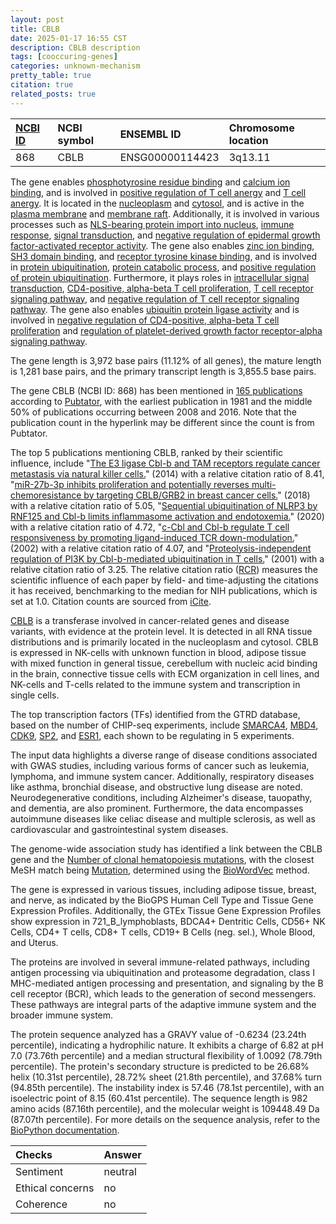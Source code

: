 ```yaml
---
layout: post
title: CBLB
date: 2025-01-17 16:55 CST
description: CBLB description
tags: [cooccuring-genes]
categories: unknown-mechanism
pretty_table: true
citation: true
related_posts: true
---
```




| [NCBI ID](https://www.ncbi.nlm.nih.gov/gene/868) | NCBI symbol | ENSEMBL ID | Chromosome location |
| :-------- | :------- | :-------- | :------- |
| 868  | CBLB | ENSG00000114423 | 3q13.11 |



The gene enables [phosphotyrosine residue binding](https://amigo.geneontology.org/amigo/term/GO:0001784) and [calcium ion binding](https://amigo.geneontology.org/amigo/term/GO:0005509), and is involved in [positive regulation of T cell anergy](https://amigo.geneontology.org/amigo/term/GO:0002669) and [T cell anergy](https://amigo.geneontology.org/amigo/term/GO:0002870). It is located in the [nucleoplasm](https://amigo.geneontology.org/amigo/term/GO:0005654) and [cytosol](https://amigo.geneontology.org/amigo/term/GO:0005829), and is active in the [plasma membrane](https://amigo.geneontology.org/amigo/term/GO:0005886) and [membrane raft](https://amigo.geneontology.org/amigo/term/GO:0045121). Additionally, it is involved in various processes such as [NLS-bearing protein import into nucleus](https://amigo.geneontology.org/amigo/term/GO:0006607), [immune response](https://amigo.geneontology.org/amigo/term/GO:0006955), [signal transduction](https://amigo.geneontology.org/amigo/term/GO:0007165), and [negative regulation of epidermal growth factor-activated receptor activity](https://amigo.geneontology.org/amigo/term/GO:0007175). The gene also enables [zinc ion binding](https://amigo.geneontology.org/amigo/term/GO:0008270), [SH3 domain binding](https://amigo.geneontology.org/amigo/term/GO:0017124), and [receptor tyrosine kinase binding](https://amigo.geneontology.org/amigo/term/GO:0030971), and is involved in [protein ubiquitination](https://amigo.geneontology.org/amigo/term/GO:0016567), [protein catabolic process](https://amigo.geneontology.org/amigo/term/GO:0030163), and [positive regulation of protein ubiquitination](https://amigo.geneontology.org/amigo/term/GO:0031398). Furthermore, it plays roles in [intracellular signal transduction](https://amigo.geneontology.org/amigo/term/GO:0035556), [CD4-positive, alpha-beta T cell proliferation](https://amigo.geneontology.org/amigo/term/GO:0035739), [T cell receptor signaling pathway](https://amigo.geneontology.org/amigo/term/GO:0050852), and [negative regulation of T cell receptor signaling pathway](https://amigo.geneontology.org/amigo/term/GO:0050860). The gene also enables [ubiquitin protein ligase activity](https://amigo.geneontology.org/amigo/term/GO:0061630) and is involved in [negative regulation of CD4-positive, alpha-beta T cell proliferation](https://amigo.geneontology.org/amigo/term/GO:2000562) and [regulation of platelet-derived growth factor receptor-alpha signaling pathway](https://amigo.geneontology.org/amigo/term/GO:2000583).


The gene length is 3,972 base pairs (11.12% of all genes), the mature length is 1,281 base pairs, and the primary transcript length is 3,855.5 base pairs.


The gene CBLB (NCBI ID: 868) has been mentioned in [165 publications](https://pubmed.ncbi.nlm.nih.gov/?term=%22CBLB%22) according to [Pubtator](https://academic.oup.com/nar/article/47/W1/W587/5494727), with the earliest publication in 1981 and the middle 50% of publications occurring between 2008 and 2016. Note that the publication count in the hyperlink may be different since the count is from Pubtator.


The top 5 publications mentioning CBLB, ranked by their scientific influence, include "[The E3 ligase Cbl-b and TAM receptors regulate cancer metastasis via natural killer cells.](https://pubmed.ncbi.nlm.nih.gov/24553136)" (2014) with a relative citation ratio of 8.41, "[miR-27b-3p inhibits proliferation and potentially reverses multi-chemoresistance by targeting CBLB/GRB2 in breast cancer cells.](https://pubmed.ncbi.nlm.nih.gov/29416005)" (2018) with a relative citation ratio of 5.05, "[Sequential ubiquitination of NLRP3 by RNF125 and Cbl-b limits inflammasome activation and endotoxemia.](https://pubmed.ncbi.nlm.nih.gov/31999304)" (2020) with a relative citation ratio of 4.72, "[c-Cbl and Cbl-b regulate T cell responsiveness by promoting ligand-induced TCR down-modulation.](https://pubmed.ncbi.nlm.nih.gov/12415267)" (2002) with a relative citation ratio of 4.07, and "[Proteolysis-independent regulation of PI3K by Cbl-b-mediated ubiquitination in T cells.](https://pubmed.ncbi.nlm.nih.gov/11526404)" (2001) with a relative citation ratio of 3.25. The relative citation ratio ([RCR](https://journals.plos.org/plosbiology/article?id=10.1371/journal.pbio.1002541)) measures the scientific influence of each paper by field- and time-adjusting the citations it has received, benchmarking to the median for NIH publications, which is set at 1.0. Citation counts are sourced from [iCite](https://icite.od.nih.gov).


[CBLB](https://www.proteinatlas.org/ENSG00000114423-CBLB) is a transferase involved in cancer-related genes and disease variants, with evidence at the protein level. It is detected in all RNA tissue distributions and is primarily located in the nucleoplasm and cytosol. CBLB is expressed in NK-cells with unknown function in blood, adipose tissue with mixed function in general tissue, cerebellum with nucleic acid binding in the brain, connective tissue cells with ECM organization in cell lines, and NK-cells and T-cells related to the immune system and transcription in single cells.


The top transcription factors (TFs) identified from the GTRD database, based on the number of CHIP-seq experiments, include [SMARCA4](https://www.ncbi.nlm.nih.gov/gene/6597), [MBD4](https://www.ncbi.nlm.nih.gov/gene/8930), [CDK9](https://www.ncbi.nlm.nih.gov/gene/1025), [SP2](https://www.ncbi.nlm.nih.gov/gene/6668), and [ESR1](https://www.ncbi.nlm.nih.gov/gene/2099), each shown to be regulating in 5 experiments.



The input data highlights a diverse range of disease conditions associated with GWAS studies, including various forms of cancer such as leukemia, lymphoma, and immune system cancer. Additionally, respiratory diseases like asthma, bronchial disease, and obstructive lung disease are noted. Neurodegenerative conditions, including Alzheimer's disease, tauopathy, and dementia, are also prominent. Furthermore, the data encompasses autoimmune diseases like celiac disease and multiple sclerosis, as well as cardiovascular and gastrointestinal system diseases.


The genome-wide association study has identified a link between the CBLB gene and the [Number of clonal hematopoiesis mutations](https://pubmed.ncbi.nlm.nih.gov/34815255), with the closest MeSH match being [Mutation](https://meshb.nlm.nih.gov/record/ui?ui=D009154), determined using the [BioWordVec](https://www.nature.com/articles/s41597-019-0055-0) method.


The gene is expressed in various tissues, including adipose tissue, breast, and nerve, as indicated by the BioGPS Human Cell Type and Tissue Gene Expression Profiles. Additionally, the GTEx Tissue Gene Expression Profiles show expression in 721_B_lymphoblasts, BDCA4+ Dentritic Cells, CD56+ NK Cells, CD4+ T cells, CD8+ T cells, CD19+ B Cells (neg. sel.), Whole Blood, and Uterus.


The proteins are involved in several immune-related pathways, including antigen processing via ubiquitination and proteasome degradation, class I MHC-mediated antigen processing and presentation, and signaling by the B cell receptor (BCR), which leads to the generation of second messengers. These pathways are integral parts of the adaptive immune system and the broader immune system.



The protein sequence analyzed has a GRAVY value of -0.6234 (23.24th percentile), indicating a hydrophilic nature. It exhibits a charge of 6.82 at pH 7.0 (73.76th percentile) and a median structural flexibility of 1.0092 (78.79th percentile). The protein's secondary structure is predicted to be 26.68% helix (10.31st percentile), 28.72% sheet (21.8th percentile), and 37.68% turn (94.85th percentile). The instability index is 57.46 (78.1st percentile), with an isoelectric point of 8.15 (60.41st percentile). The sequence length is 982 amino acids (87.16th percentile), and the molecular weight is 109448.49 Da (87.07th percentile). For more details on the sequence analysis, refer to the [BioPython documentation](https://biopython.org/docs/1.75/api/Bio.SeqUtils.ProtParam.html).





| Checks    | Answer |
| :-------- | :------- |
| Sentiment  | neutral   |
| Ethical concerns | no     |
| Coherence    | no    |